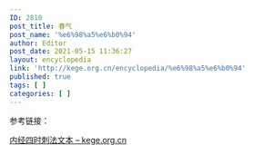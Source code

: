```yaml
---
ID: 2810
post_title: 春气
post_name: '%e6%98%a5%e6%b0%94'
author: Editor
post_date: 2021-05-15 11:36:27
layout: encyclopedia
link: 'http://kege.org.cn/encyclopedia/%e6%98%a5%e6%b0%94'
published: true
tags: [ ]
categories: [ ]
---
```

参考链接：

<a href="http://kege.org.cn/encyclopedia/%e5%86%85%e7%bb%8f%e5%9b%9b%e6%97%b6%e5%88%ba%e6%b3%95%e6%96%87%e6%9c%ac">内经四时刺法文本 – kege.org.cn</a>